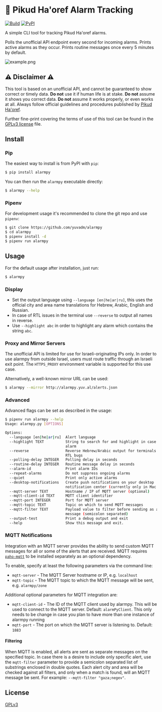 # 🚨 Pikud Ha'oref Alarm Tracking

[![Build](https://github.com/yuvadm/alarmpy/workflows/Build/badge.svg)](https://github.com/yuvadm/alarmpy/actions/workflows/build.yml)
[![PyPI](https://img.shields.io/pypi/v/alarmpy)](https://pypi.org/project/alarmpy/)

A simple CLI tool for tracking Pikud Ha'oref alarms.

Polls the unofficial API endpoint every second for incoming alarms. Prints active alarms as they occur. Prints routine messages once every 5 minutes by default.

![example.png](example.png)

## ⚠️ Disclaimer ⚠️

This tool is based on an unofficial API, and cannot be guaranteed to show correct or timely data. **Do not** use it if human life is at stake. **Do not** assume it shows you correct data. **Do not** assume it works properly, or even works at all. Always follow official guidelines and procedures published by [Pikud Ha'oref](https://www.oref.org.il/).

Further fine-print covering the terms of use of this tool can be found in the [GPLv3 license](LICENSE) file.

## Install

### Pip

The easiest way to install is from PyPI with `pip`:

```bash
$ pip install alarmpy
```

You can then run the `alarmpy` executable directly:

```bash
$ alarmpy --help
```

### Pipenv

For development usage it's recommended to clone the git repo and use `pipenv`:

```bash
$ git clone https://github.com/yuvadm/alarmpy
$ cd alarmpy
$ pipenv install -d
$ pipenv run alarmpy
```

## Usage

For the default usage after installation, just run:

```bash
$ alarmpy
```

### Display

- Set the output language using `--language [en|he|ar|ru]`, this uses the official city and area name translations for Hebrew, Arabic, English and Russian.
- In case of RTL issues in the terminal use `--reverse` to output all names in reverse.
- Use `--highlight abc` in order to highlight any alarm which contains the string `abc`.

### Proxy and Mirror Servers

The unofficial API is limited for use for Israeli-originating IPs only. In order to use alarmpy from outside Israel, users must route traffic through an Israeli exit point. The `HTTPS_PROXY` environment variable is supported for this use case.

Alternatively, a well-known mirror URL can be used:

```bash
$ alarmpy --mirror http://alarmpy.yuv.al/alerts.json
```

### Advanced

Advanced flags can be set as described in the usage:

```bash
$ pipenv run alarmpy --help
Usage: alarmpy.py [OPTIONS]

Options:
  --language [en|he|ar|ru]  Alert language
  --highlight TEXT          String to search for and highlight in case of
                            alarm
  --reverse                 Reverse Hebrew/Arabic output for terminals with
                            RTL bugs
  --polling-delay INTEGER   Polling delay in seconds
  --routine-delay INTEGER   Routine message delay in seconds
  --alarm-id                Print alarm IDs
  --repeat-alarms           Do not suppress ongoing alarms
  --quiet                   Print only active alarms
  --desktop-notifications   Create push notifications on your desktop
                            notification center (currently only in Mac OS)
  --mqtt-server TEXT        Hostname / IP of MQTT server (optional)
  --mqtt-client-id TEXT     MQTT client identifier
  --mqtt-port INTEGER       Port for MQTT server
  --mqtt-topic TEXT         Topic on which to send MQTT messages
  --mqtt-filter TEXT        Payload value to filter before sending as a
                            message (semicolon separated)
  --output-test             Print a debug output and exit
  --help                    Show this message and exit.
```

### MQTT Notifications

Integration with an MQTT server provides the ability to send custom MQTT messages for all or some of the alerts that are received. MQTT requires [`paho-mqtt`](https://pypi.org/project/paho-mqtt/) to be installed separately as an optional dependency.

To enable, specify at least the following parameters via the command line:

- `mqtt-server` - The MQTT Server hostname or IP, e.g. `localhost`
- `mqtt-topic` - The MQTT topic to which the MQTT message will be sent, e.g. `alarmpy/zone`

Additional optional parameters for MQTT integration are:

- `mqtt-client-id` - The ID of the MQTT client used by alarmpy. This will be used to connect to the MQTT server. Default: `alarmPyClient`. This only needs to be change in case you plan to have more than one instance of alarmpy running
- `mqtt-port` - The port on which the MQTT server is listening to. Default: `1883`

#### Filtering

When MQTT is enabled, all alerts are sent as separate messages on the specified topic. In case there is a desire to include only specific alert, use the `mqtt-filter` parameter to provide a semicolon separated list of substrings enclosed in double quotes. Each alert city and area will be checked against all filters, and only when a match is found, will an MQTT message be sent. For example: `--mqtt-filter "gaza;negev"`.

## License

[GPLv3](LICENSE)
